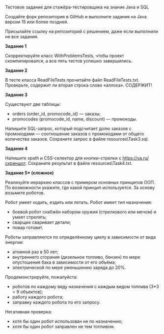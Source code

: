 Тестовое задание для стажёра-тестировщика на знание Java и SQL

Создайте форк репозитория в GitHub и выполните задания на Java версии 15 или более поздней.

Присылайте ссылку на репозиторий с решением, даже если выполнили не все задания.


**Задание 1**

Скорректируйте класс WithProblemsTests, чтобы проект скомпилировался, а все пять тестов успешно завершились.

**Задание 2**

В тесте класса ReadFileTests прочитайте файл ReadFileTests.txt. Проверьте, содержит ли вторая строка слово «аллоха». СОДЕРЖИТ!

**Задание 3**

Существуют две таблицы: 
* orders (order_id, promocode_id) — заказы; 
* promocodes (promocode_id, name, discount) — промокоды.

Напишите SQL-запрос, который подсчитает долю заказов с промокодами — соотношение заказов с промокодами от общего количества заказов. Сохраните запрос в файле resources\Task3.sql.

**Задание 4**

Напишите xpath и CSS-селектор для кнопки-стрелки с https://ya.ru/ [cкриншот](https://disk.yandex.ru/i/Q5EAJdenTiY5Nw ). Сохраните результат в файле resources\Task4.txt.

**Задание 5\* (сложное)**

Реализуйте иерархию классов с примером основных принципов ООП. По возможности укажите, где какой принцип используется. За основу возьмите роботов. 

Робот умеет ходить, ездить или летать.
Робот имеет тип назначения:
* боевой робот снабжён набором оружия (стрелкового или мечом) и умеет стрелять;
* сварщик сваривает детали;
* повар готовит.

Роботы заправляются по определённому циклу в зависимости от вида энергии:
* атомной раз в 50 лет;
* внутреннего сгорания (дизельное топливо, бензин) по мере опустошения бака в зависимости от его объёма;
* электрической по мере уменьшению заряда до 20%.

Продемонстрируйте, пожалуйста:
* роботов по каждому виду назначения с каждым видом топлива (3*3 = 9 объектов);
* работу каждого робота;
* заправку каждого робота по его запросу.

Негативная проверка:
* хотя бы один робот использован не по назначению;
* хотя бы один робот заправлен не тем топливом.
